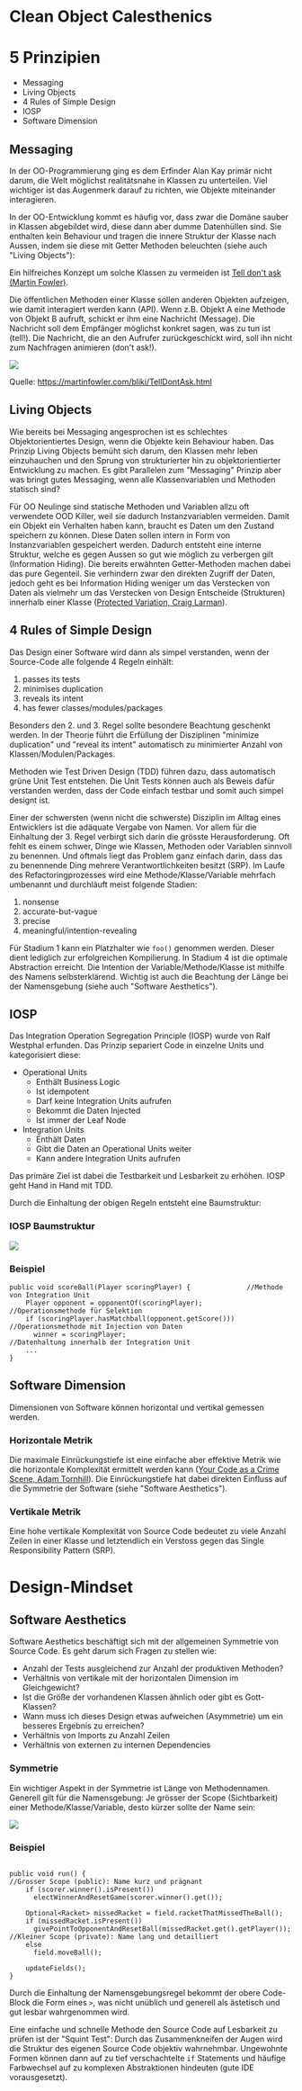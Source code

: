 # Clean Object Calesthenics

# 5 Prinzipien

- Messaging
- Living Objects
- 4 Rules of Simple Design
- IOSP
- Software Dimension

## Messaging

In der OO-Programmierung ging es dem Erfinder Alan Kay primär nicht darum, die Welt möglichst realitätsnahe in Klassen zu unterteilen.
Viel wichtiger ist das Augenmerk darauf zu richten, wie Objekte miteinander interagieren.

In der OO-Entwicklung kommt es häufig vor, dass zwar die Domäne sauber in Klassen abgebildet wird, 
diese dann aber dumme Datenhüllen sind. 
Sie enthalten kein Behaviour und tragen die innere Struktur der Klasse nach Aussen, indem sie diese mit Getter Methoden
beleuchten (siehe auch "Living Objects"):

Ein hilfreiches Konzept um solche Klassen zu vermeiden ist [Tell don't ask (Martin Fowler)][1].

Die öffentlichen Methoden einer Klasse sollen anderen Objekten aufzeigen, wie damit interagiert werden kann (API).
Wenn z.B. Objekt A eine Methode von Objekt B aufruft, schickt er ihm eine Nachricht (Message). 
Die Nachricht soll dem Empfänger möglichst konkret sagen, was zu tun ist (tell!). 
Die Nachricht, die an den Aufrufer zurückgeschickt wird, soll ihn nicht zum Nachfragen animieren (don't ask!).

![](images/TellDontAsk.png)

Quelle: https://martinfowler.com/bliki/TellDontAsk.html


## Living Objects

Wie bereits bei Messaging angesprochen ist es schlechtes Objektorientiertes Design, wenn die Objekte 
kein Behaviour haben. Das Prinzip Living Objects bemüht sich darum, den Klassen
mehr leben einzuhauchen und den Sprung von strukturierter hin zu objektorientierter Entwicklung zu machen.
Es gibt Parallelen zum "Messaging" Prinzip aber was bringt gutes Messaging, wenn 
alle Klassenvariablen und Methoden statisch sind?

Für OO Neulinge sind statische Methoden und Variablen allzu oft verwendete OOD Killer, 
weil sie dadurch Instanzvariablen vermeiden.
Damit ein Objekt ein Verhalten haben kann, braucht es Daten um den Zustand speichern zu können. 
Diese Daten sollen intern in Form von Instanzvariablen gespeichert werden. Dadurch entsteht eine interne Struktur, 
welche es gegen Aussen so gut wie möglich zu verbergen gilt (Information Hiding). 
Die bereits erwähnten Getter-Methoden machen dabei das pure Gegenteil. Sie verhindern zwar den direkten Zugriff der Daten, 
jedoch geht es bei Information Hiding weniger um das Verstecken von Daten als vielmehr um das Verstecken von 
Design Entscheide (Strukturen) innerhalb einer Klasse ([Protected Variation, Craig Larman][2]).

## 4 Rules of Simple Design
Das Design einer Software wird dann als simpel verstanden, wenn der Source-Code alle folgende 4 Regeln einhält:

1. passes its tests
2. minimises duplication
3. reveals its intent
4. has fewer classes/modules/packages

Besonders den 2. und 3. Regel sollte besondere Beachtung geschenkt werden. 
In der Theorie führt die Erfüllung der Disziplinen "minimize duplication" und "reveal its intent" automatisch
zu minimierter Anzahl von Klassen/Modulen/Packages. 

Methoden wie Test Driven Design (TDD) führen dazu, dass automatisch grüne Unit Test entstehen. 
Die Unit Tests können auch als Beweis dafür verstanden werden, dass der Code einfach testbar und somit auch
simpel designt ist.

Einer der schwersten (wenn nicht die schwerste) Disziplin im Alltag eines Entwicklers ist die adäquate Vergabe von Namen.
Vor allem für die Einhaltung der 3. Regel verbirgt sich darin die grösste Herausforderung. Oft fehlt es einem schwer, 
Dinge wie Klassen, Methoden oder Variablen sinnvoll zu benennen. 
Und oftmals liegt das Problem ganz einfach darin, dass das zu benennende Ding mehrere Verantwortlichkeiten besitzt (SRP).
Im Laufe des Refactoringprozesses wird eine Methode/Klasse/Variable mehrfach umbenannt und durchläuft meist folgende Stadien:   

1. nonsense
2. accurate-but-vague
3. precise
4. meaningful/intention-revealing

Für Stadium 1 kann ein Platzhalter wie `foo()` genommen werden. Dieser dient lediglich zur erfolgreichen Kompilierung.
In Stadium 4 ist die optimale Abstraction erreicht. Die Intention der Variable/Methode/Klasse ist mithilfe des Namens
selbsterklärend. 
Wichtig ist auch die Beachtung der Länge bei der Namensgebung (siehe auch "Software Aesthetics"). 

## IOSP

Das Integration Operation Segregation Principle (IOSP) wurde von Ralf Westphal erfunden.
Das Prinzip separiert Code in einzelne Units und kategorisiert diese:

- Operational Units
  - Enthält Business Logic
  - Ist idempotent
  - Darf keine Integration Units aufrufen  
  - Bekommt die Daten Injected
  - Ist immer der Leaf Node
- Integration Units
  - Enthält Daten
  - Gibt die Daten an Operational Units weiter  
  - Kann andere Integration Units aufrufen

Das primäre Ziel ist dabei die Testbarkeit und Lesbarkeit zu erhöhen.
IOSP geht Hand in Hand mit TDD.

Durch die Einhaltung der obigen Regeln entsteht eine Baumstruktur:

### IOSP Baumstruktur
![](images/IOSP.png)

### Beispiel
```
public void scoreBall(Player scoringPlayer) {              //Methode von Integration Unit    
    Player opponent = opponentOf(scoringPlayer);           //Operationsmethode für Selektion
    if (scoringPlayer.hasMatchball(opponent.getScore()))   //Operationsmethode mit Injection von Daten
      winner = scoringPlayer;                              //Datenhaltung innerhalb der Integration Unit
    ...
}
```

## Software Dimension

Dimensionen von Software können horizontal und vertikal gemessen werden.

### Horizontale Metrik
Die maximale Einrückungstiefe ist eine einfache aber effektive Metrik wie die horizontale Komplexität 
ermittelt werden kann ([Your Code as a Crime Scene, Adam Tornhill][3]).
Die Einrückungstiefe hat dabei direkten Einfluss auf die Symmetrie der Software (siehe "Software Aesthetics").

### Vertikale Metrik
Eine hohe vertikale Komplexität von Source Code bedeutet zu viele Anzahl Zeilen in einer Klasse und letztendlich 
ein Verstoss gegen das Single Responsibility Pattern (SRP).


# Design-Mindset
## Software Aesthetics

Software Aesthetics beschäftigt sich mit der allgemeinen Symmetrie von Source Code.
Es geht darum sich Fragen zu stellen wie:

- Anzahl der Tests ausgleichend zur Anzahl der produktiven Methoden?
- Verhältnis von vertikale mit der horizontalen Dimension im Gleichgewicht? 
- Ist die Größe der vorhandenen Klassen ähnlich oder gibt es Gott-Klassen?
- Wann muss ich dieses Design etwas aufweichen (Asymmetrie) um ein besseres Ergebnis zu erreichen?
- Verhältnis von Imports zu Anzahl Zeilen
- Verhältnis von externen zu internen Dependencies

### Symmetrie
Ein wichtiger Aspekt in der Symmetrie ist Länge von Methodennamen.
Generell gilt für die Namensgebung: 
Je grösser der Scope (Sichtbarkeit) einer Methode/Klasse/Variable, desto kürzer sollte der Name sein: 

![](images/Namensgebung.png)
 
### Beispiel
```

public void run() {                                                       //Grosser Scope (public): Name kurz und prägnant
    if (scorer.winner().isPresent())
      electWinnerAndResetGame(scorer.winner().get());

    Optional<Racket> missedRacket = field.racketThatMissedTheBall();
    if (missedRacket.isPresent())
      givePointToOpponentAndResetBall(missedRacket.get().getPlayer());    //Kleiner Scope (private): Name lang und detailliert
    else
      field.moveBall();
            
    updateFields();
}
```

Durch die Einhaltung der Namensgebungsregel bekommt der obere Code-Block die Form eines `>`, was nicht unüblich und 
generell als ästetisch und gut lesbar wahrgenommen wird.

Eine einfache und schnelle Methode den Source Code auf Lesbarkeit zu prüfen ist der "Squint Test":
Durch das Zusammenkneifen der Augen wird die Struktur des eigenen Source Code objektiv wahrnehmbar.
Ungewohnte Formen können dann auf zu tief verschachtelte `if` Statements und häufige Farbwechsel
auf zu komplexen Abstraktionen hindeuten (gute IDE vorausgesetzt).

[1]: https://martinfowler.com/bliki/TellDontAsk.html
[2]: https://martinfowler.com/ieeeSoftware/protectedVariation.pdf
[3]: https://www.simpleorientedarchitecture.com/book-review-your-code-as-a-crime-scene/
